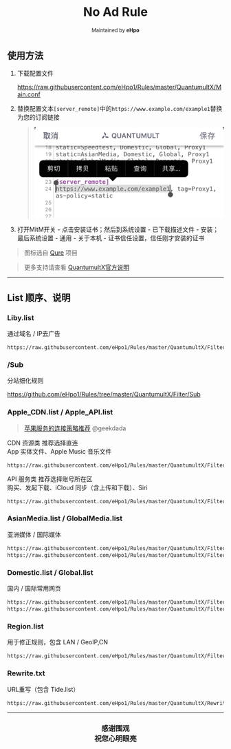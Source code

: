 <h1 align="center">
No Ad Rule
</h1>
<p align="center">
<sup>
Maintained by <b>eHpo</b>
</sup>
</p>

## 使用方法

1. 下载配置文件

   <https://raw.githubusercontent.com/eHpo1/Rules/master/QuantumultX/Main.conf>

2. 替换配置文本`[server_remote]`中的`https://www.example.com/example1`替换为您的订阅链接

   > ![QuantumultX编辑](/.image/qxbj.jpg)

3. 打开MitM开关 - 点击安装证书；然后到系统设置 - 已下载描述文件 - 安装；最后系统设置 - 通用 - 关于本机 - 证书信任设置，信任刚才安装的证书

> 图标选自 [Qure](https://github.com/Koolson/Qure) 项目

> 更多支持请查看 [QuantumultX官方说明](https://github.com/crossutility/Quantumult-X)

---

## List 顺序、说明

### Liby.list

通过域名 / IP去广告

```
https://raw.githubusercontent.com/eHpo1/Rules/master/QuantumultX/Filter/Liby.txt
```

### /Sub

分站细化规则

<https://github.com/eHpo1/Rules/tree/master/QuantumultX/Filter/Sub>

### Apple_CDN.list / Apple_API.list

> [苹果服务的连接策略推荐](https://blog.dada.li/2019/better-proxy-rules-for-apple-services) @geekdada

CDN 资源类  推荐选择直连  
App 实体文件、Apple Music 音乐文件

```
https://raw.githubusercontent.com/eHpo1/Rules/master/QuantumultX/Filter/Apple_CDN.txt
```

API 服务类  推荐选择账号所在区  
购买、发起下载、iCloud 同步（含上传和下载）、Siri

```
https://raw.githubusercontent.com/eHpo1/Rules/master/QuantumultX/Filter/Apple_API.txt
```

### AsianMedia.list / GlobalMedia.list

亚洲媒体 / 国际媒体

```
https://raw.githubusercontent.com/eHpo1/Rules/master/QuantumultX/Filter/AsianMedia.txt
https://raw.githubusercontent.com/eHpo1/Rules/master/QuantumultX/Filter/GlobalMedia.txt
```

### Domestic.list / Global.list

国内 / 国际常用网页

```
https://raw.githubusercontent.com/eHpo1/Rules/master/QuantumultX/Filter/Domestic.txt
https://raw.githubusercontent.com/eHpo1/Rules/master/QuantumultX/Filter/Global.txt
```

### Region.list

用于修正规则，包含 LAN / GeoIP,CN

```
https://raw.githubusercontent.com/eHpo1/Rules/master/QuantumultX/Filter/Region.txt
```

### Rewrite.txt

URL重写（包含 Tide.list）

```
https://raw.githubusercontent.com/eHpo1/Rules/master/QuantumultX/Rewrite.txt
```

---

<h3 align="center">
<p>感谢围观
<br>祝您心明眼亮</b>
</p>
</h3>
